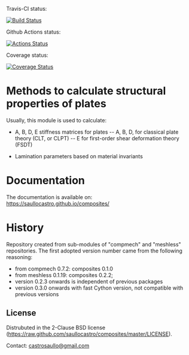 Travis-CI status:

[![Build Status](https://travis-ci.com/saullocastro/composites.svg?branch=master)](https://travis-ci.com/saullocastro/composites)

Github Actions status:

[![Actions Status](https://github.com/saullocastro/composites/workflows/pytest/badge.svg)](https://github.com/saullocastro/composites/actions)

Coverage status:

[![Coverage Status](https://coveralls.io/repos/github/saullocastro/composites/badge.svg?branch=master)](https://coveralls.io/github/saullocastro/composites?branch=master)


Methods to calculate structural properties of plates
====================================================

Usually, this module is used to calculate:

- A, B, D, E stiffness matrices for plates
-- A, B, D, for classical plate theory (CLT, or CLPT)
-- E for first-order shear deformation theory (FSDT)

- Lamination parameters based on material invariants

Documentation
===

The documentation is available on: https://saullocastro.github.io/composites/


History
===

Repository created from sub-modules of "compmech" and "meshless" repositories.
The first adopted version number came from the following reasoning:

- from compmech 0.7.2: composites 0.1.0
- from meshless 0.1.19: composites 0.2.2;
- version 0.2.3 onwards is independent of previous packages
- version 0.3.0 onwards with fast Cython version, not compatible with previous versions


License
-------
Distrubuted in the 2-Clause BSD license (https://raw.github.com/saullocastro/composites/master/LICENSE).

Contact: castrosaullo@gmail.com

